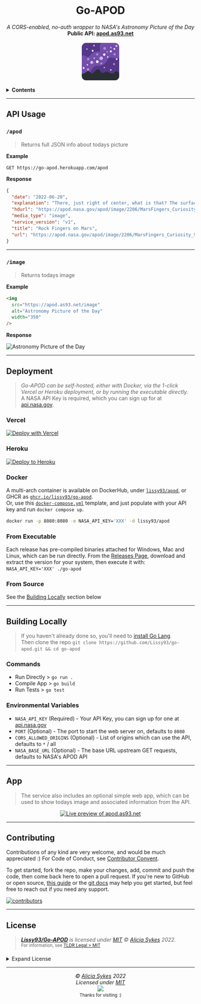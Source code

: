 

<h1 align="center">Go-APOD</h1>

<p align="center">
  <i>A CORS-enabled, no-auth wrapper to NASA's Astronomy Picture of the Day </i><br>
  <b>Public API: <a href="https://apod.as93.net/">apod.as93.net</a></b><br><br>
  <img width="100" src="https://raw.githubusercontent.com/Lissy93/go-apod/master/static/assets/pwa/apple-touch-icon.png" />
</p>


<details>
<summary><b>Contents</b></summary>

- [API Usage](#api-usage)
  - [`/apod`](#apod)
  - [`/image`](#image)
- [Deployment](#deployment)
  - [Heroku](#heroku)
  - [Docker](#docker)
  - [Executable](#from-executable)
  - [From Source](#from-source)
- [Development](#building-locally)
  - [Project Commands](#commands)
  - [Configuration Options](#environmental-variables)
- [Frontend App](#app)
- [Contributing](#contributing)
- [License](#license)

</details>

---

## API Usage


### `/apod`

> Returns full JSON info about todays picture

**Example**

```
GET https://go-apod.herokuapp.com/apod
```

**Response**

```json
{
  "date": "2022-06-20",
  "explanation": "There, just right of center, what is that? The surface of Mars keeps revealing new surprises with the recent discovery of finger-like rock spires. The small nearly-vertical rock outcrops were imaged last month by the robotic Curiosity rover on Mars. Although similar in size and shape to small snakes, the leading explanation for their origin is as conglomerations of small minerals left by water flowing through rock crevices. After these relatively dense minerals filled the crevices, they were left behind when the surrounding rock eroded away.  Famous rock outcrops on Earth with a similar origin are called hoodoos. NASA's Curiosity Rover continues to search for new signs of ancient water in Gale Crater on Mars, while also providing a geologic background important for future human exploration.   Explore Your Universe: Random APOD Generator",
  "hdurl": "https://apod.nasa.gov/apod/image/2206/MarsFingers_Curiosity_1338.jpg",
  "media_type": "image",
  "service_version": "v1",
  "title": "Rock Fingers on Mars",
  "url": "https://apod.nasa.gov/apod/image/2206/MarsFingers_Curiosity_960.jpg"
}
```

---

### `/image`

> Returns todays image

**Example**

```html
<img
  src="https://apod.as93.net/image"
  alt="Astronomy Picture of the Day"
  width="350"
/>
```

**Response**

<img src="https://apod.as93.net/image" alt="Astronomy Picture of the Day" width="350" />

---

## Deployment

> _Go-APOD can be self-hosted, either with Docker, via the 1-click Vercel or Heroku deployment, or by running the executable directly._<br>
> A NASA API Key is required, which you can sign up for at [api.nasa.gov](https://api.nasa.gov/).

### Vercel

[![Deploy with Vercel](https://vercel.com/button)](https://vercel.com/new/clone?repository-url=https%3A%2F%2Fgithub.com%2FLissy93%2Fgo-apod&env=NASA_API_KEY&envDescription=Your%20NASA%20API%20key.%20It's%20free%2C%20get%20it%20at%20https%3A%2F%2Fapi.nasa.gov&envLink=https%3A%2F%2Fapi.nasa.gov&project-name=apod&repository-name=go-apod&demo-title=Go-APOD&demo-description=A%20demo%20is%20published%20to%20apod.as93.net&demo-url=https%3A%2F%2Fapod.as93.net%2F&demo-image=https%3A%2F%2Fraw.githubusercontent.com%2FLissy93%2Fgo-apod%2Fmaster%2Fstatic%2Fassets%2Fpwa%2Fapple-touch-icon.png)

### Heroku

[![Deploy to Heroku](https://www.herokucdn.com/deploy/button.svg)](https://heroku.com/deploy?template=https://github.com/Lissy93/go-apod)

### Docker
A multi-arch container is available on DockerHub, under [`lissy93/apod`](https://hub.docker.com/r/lissy93/apod), or GHCR  as [`ghcr.io/lissy93/go-apod`](https://github.com/Lissy93/go-apod/pkgs/container/go-apod).<br> Or, use this [`docker-compose.yml`](https://github.com/Lissy93/go-apod/blob/master/docker-compose.yml) template, and just populate with your API key and run `docker compose up`.

```bash
docker run -p 8080:8080 -e NASA_API_KEY='XXX' -d lissy93/apod
```

### From Executable

Each release has pre-compiled binaries attached for Windows, Mac and Linux, which can be run directly.
From the [Releases Page](https://github.com/Lissy93/go-apod/releases), download and extract the version for your system, then execute it with: `NASA_API_KEY='XXX' ./go-apod`

### From Source

See the [Building Locally](#building-locally) section below

---


## Building Locally

> If you haven't already done so, you'll need to [install Go Lang](https://go.dev/doc/install).<br>
> Then clone the repo `git clone https://github.com/Lissy93/go-apod.git && cd go-apod`


### Commands
- Run Directly > `go run .`
- Compile App > `go build`
- Run Tests > `go test`

### Environmental Variables

- `NASA_API_KEY` (Required) - Your API Key, you can sign up for one at [api.nasa.gov](https://api.nasa.gov/)
- `PORT` (Optional) - The port to start the web server on, defaults to `8080`
- `CORS_ALLOWED_ORIGINS` (Optional) - List of origins which can use the API, defaults to `*` / all
- `NASA_BASE_URL` (Optional) - The base URL upstream GET requests, defaults to NASA's APOD API

---

## App

> The service also includes an optional simple web app, which can be used to show todays image and associated information from the API.

<p align="center">
  <a href="https://apod.as93.net">
    <img width="500" title="Live preview of apod.as93.net" src="https://api.apiflash.com/v1/urltoimage?access_key=64850d88f6c645b3a144a493e725f769&url=https%3A%2F%2Fgo-apod.herokuapp.com%2F&format=webp&width=770&height=770&ttl=86400&response_type=image&wait_until=page_loaded&css=.link-wrapper%7Bdisplay%3Anone%3B%7D" />
  </a>
</p>

---

## Contributing

Contributions of any kind are very welcome, and would be much appreciated :)
For Code of Conduct, see [Contributor Convent](https://www.contributor-covenant.org/version/2/1/code_of_conduct/).

To get started, fork the repo, make your changes, add, commit and push the code, then come back here to open a pull request. If you're new to GitHub or open source, [this guide](https://www.freecodecamp.org/news/how-to-make-your-first-pull-request-on-github-3#let-s-make-our-first-pull-request-) or the [git docs](https://docs.github.com/en/pull-requests/collaborating-with-pull-requests/proposing-changes-to-your-work-with-pull-requests/creating-a-pull-request) may help you get started, but feel free to reach out if you need any support.

[![contributors](https://contrib.rocks/image?repo=lissy93/go-apod)](https://github.com/Lissy93/go-apod/graphs/contributors)

---

## License

> _**[Lissy93/Go-APOD](https://github.com/Lissy93/go-apod)** is licensed under [MIT](https://github.com/Lissy93/go-apod/blob/master/LICENSE) © [Alicia Sykes](https://aliciasykes.com) 2022._<br>
> <sup align="right">For information, see <a href="https://tldrlegal.com/license/mit-license">TLDR Legal > MIT</a></sup>

<details>
<summary>Expand License</summary>

```
The MIT License (MIT)
Copyright (c) Alicia Sykes <alicia@omg.com> 

Permission is hereby granted, free of charge, to any person obtaining a copy 
of this software and associated documentation files (the "Software"), to deal 
in the Software without restriction, including without limitation the rights 
to use, copy, modify, merge, publish, distribute, sub-license, and/or sell 
copies of the Software, and to permit persons to whom the Software is furnished 
to do so, subject to the following conditions:

The above copyright notice and this permission notice shall be included install 
copies or substantial portions of the Software.

THE SOFTWARE IS PROVIDED "AS IS", WITHOUT WARRANTY OF ANY KIND, EXPRESS OR IMPLIED,
INCLUDING BUT NOT LIMITED TO THE WARRANTIES OF MERCHANT ABILITY, FITNESS FOR A
PARTICULAR PURPOSE AND NON INFRINGEMENT. IN NO EVENT SHALL THE AUTHORS OR COPYRIGHT
HOLDERS BE LIABLE FOR ANY CLAIM, DAMAGES OR OTHER LIABILITY, WHETHER IN AN ACTION
OF CONTRACT, TORT OR OTHERWISE, ARISING FROM, OUT OF OR IN CONNECTION WITH THE
SOFTWARE OR THE USE OR OTHER DEALINGS IN THE SOFTWARE.
```

</details>

---

<!-- License + Copyright -->
<p  align="center">
  <i>© <a href="https://aliciasykes.com">Alicia Sykes</a> 2022</i><br>
  <i>Licensed under <a href="https://gist.github.com/Lissy93/143d2ee01ccc5c052a17">MIT</a></i><br>
  <a href="https://github.com/lissy93"><img src="https://i.ibb.co/4KtpYxb/octocat-clean-mini.png" /></a><br>
  <sup>Thanks for visiting :)</sup>
</p>

<!-- Dinosaurs are Awesome -->
<!-- 
                        . - ~ ~ ~ - .
      ..     _      .-~               ~-.
     //|     \ `..~                      `.
    || |      }  }              /       \  \
(\   \\ \~^..'                 |         }  \
 \`.-~  o      /       }       |        /    \
 (__          |       /        |       /      `.
  `- - ~ ~ -._|      /_ - ~ ~ ^|      /- _      `.
              |     /          |     /     ~-.     ~- _
              |_____|          |_____|         ~ - . _ _~_-_
-->

